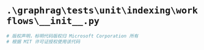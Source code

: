 # `.\graphrag\tests\unit\indexing\workflows\__init__.py`

```py
# 版权声明，标明代码版权归 Microsoft Corporation 所有
# 根据 MIT 许可证授权使用该代码
```